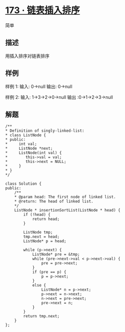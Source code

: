 # [173 · 链表插入排序](https://www.lintcode.com/problem/173/description)

简单

## 描述

用插入排序对链表排序

## 样例

样例 1:
	输入: 0->null
	输出: 0->null


样例 2:
	输入:  1->3->2->0->null
	输出 :0->1->2->3->null

## 解题

    /**
    * Definition of singly-linked-list:
    * class ListNode {
    * public:
    *     int val;
    *     ListNode *next;
    *     ListNode(int val) {
    *        this->val = val;
    *        this->next = NULL;
    *     }
    * }
    */

    class Solution {
    public:
        /**
        * @param head: The first node of linked list.
        * @return: The head of linked list.
        */
        ListNode * insertionSortList(ListNode * head) {
            if (!head) {
                return head;
            }

            ListNode tmp;
            tmp.next = head;
            ListNode* p = head;

            while (p->next) {
                ListNode* pre = &tmp;
                while (pre->next->val < p->next->val) {
                    pre = pre->next;
                }
                if (pre == p) {
                    p = p->next;
                }
                else {
                    ListNode* n = p->next;
                    p->next = n->next;
                    n->next = pre->next;
                    pre->next = n;
                }
            }
            return tmp.next;
        }
    };
